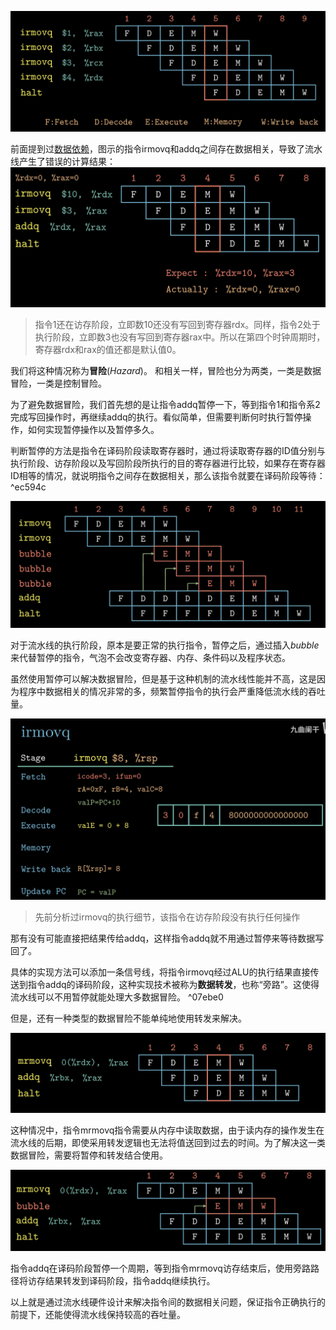 ![](storage%20bag/Screenshot%202024-02-27%20at%2018.49.55.png)

前面提到过[数据依赖](4.5%20流水线的通用原理.md#^279f15)，图示的指令irmovq和addq之间存在数据相关，导致了流水线产生了错误的计算结果：
![](storage%20bag/Screenshot%202024-02-27%20at%2018.54.23.png)
> 指令1还在访存阶段，立即数10还没有写回到寄存器rdx。同样，指令2处于执行阶段，立即数3也没有写回到寄存器rax中。所以在第四个时钟周期时，寄存器rdx和rax的值还都是默认值0。

我们将这种情况称为**冒险**(*Hazard*)。
和相关一样，冒险也分为两类，一类是数据冒险，一类是控制冒险。

为了避免数据冒险，我们首先想的是让指令addq暂停一下，等到指令1和指令系2完成写回操作时，再继续addq的执行。看似简单，但需要判断何时执行暂停操作，如何实现暂停操作以及暂停多久。

判断暂停的方法是指令在译码阶段读取寄存器时，通过将读取寄存器的ID值分别与执行阶段、访存阶段以及写回阶段所执行的目的寄存器进行比较，如果存在寄存器ID相等的情况，就说明指令之间存在数据相关，那么该指令就要在译码阶段等待： ^ec594c

![](storage%20bag/Screenshot%202024-02-27%20at%2019.04.25.png)

对于流水线的执行阶段，原本是要正常的执行指令，暂停之后，通过插入*bubble*来代替暂停的指令，气泡不会改变寄存器、内存、条件码以及程序状态。

虽然使用暂停可以解决数据冒险，但是基于这种机制的流水线性能并不高，这是因为程序中数据相关的情况非常的多，频繁暂停指令的执行会严重降低流水线的吞吐量。  

![](storage%20bag/Screenshot%202024-02-27%20at%2019.29.23.png)
> 先前分析过irmovq的执行细节，该指令在访存阶段没有执行任何操作

那有没有可能直接把结果传给addq，这样指令addq就不用通过暂停来等待数据写回了。

具体的实现方法可以添加一条信号线，将指令irmovq经过ALU的执行结果直接传送到指令addq的译码阶段，这种实现技术被称为**数据转发**，也称“旁路”。这使得流水线可以不用暂停就能处理大多数据冒险。 ^07ebe0

但是，还有一种类型的数据冒险不能单纯地使用转发来解决。

![](storage%20bag/Screenshot%202024-02-27%20at%2020.12.12.png)

这种情况中，指令mrmovq指令需要从内存中读取数据，由于读内存的操作发生在流水线的后期，即使采用转发逻辑也无法将值送回到过去的时间。为了解决这一类数据冒险，需要将暂停和转发结合使用。

![](storage%20bag/Screenshot%202024-02-27%20at%2020.14.00.png)

指令addq在译码阶段暂停一个周期，等到指令mrmovq访存结束后，使用旁路路径将访存结果转发到译码阶段，指令addq继续执行。

 以上就是通过流水线硬件设计来解决指令间的数据相关问题，保证指令正确执行的前提下，还能使得流水线保持较高的吞吐量。

  
